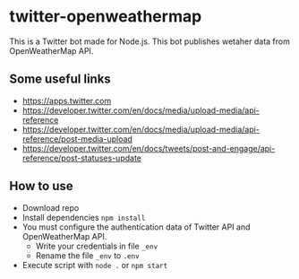 # twitter-openweathermap

This is a Twitter bot made for Node.js. This bot publishes wetaher data from OpenWeatherMap API.  

## Some useful links
* https://apps.twitter.com 
* https://developer.twitter.com/en/docs/media/upload-media/api-reference
* https://developer.twitter.com/en/docs/media/upload-media/api-reference/post-media-upload
* https://developer.twitter.com/en/docs/tweets/post-and-engage/api-reference/post-statuses-update

## How to use
* Download repo
* Install dependencies `npm install`
* You must configure the authentication data of Twitter API and OpenWeatherMap API.
  * Write your credentials in file `_env`
  * Rename the file `_env` to `.env`
* Execute script with `node .` or `npm start`
